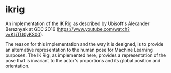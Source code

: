 # ikrig
An implementation of the IK Rig as described by Ubisoft's Alexander Bereznyak at GDC 2016 (https://www.youtube.com/watch?v=KLjTU0yKS00).

The reason for this implementation and the way it is designed, is to provide an alternative representation to the human pose for Machine Learning purposes. The IK Rig, as implemented here, provides a representation of the pose that is invariant to the actor's proportions and its global position and orientation.
